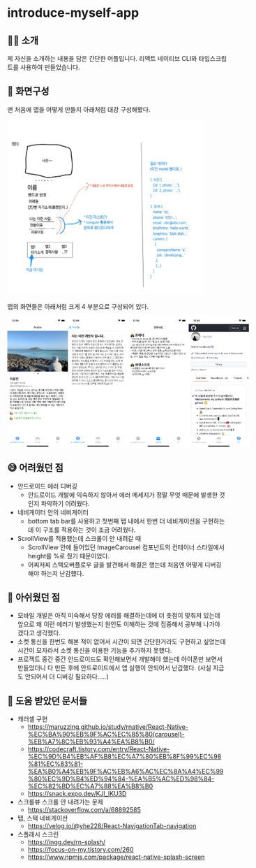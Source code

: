 # introduce-myself-app

## 🙆‍♀️ 소개

제 자신을 소개하는 내용을 담은 간단한 어플입니다. 리액트 네이티브 CLI와 타입스크립트를 사용하여 만들었습니다.

## 📄 화면구성

맨 처음에 앱을 어떻게 만들지 아래처럼 대강 구성해봤다.

<img src="https://github.com/lyj-ooz/my-screenshots/blob/master/plan.jpg" width="450" height="400"/>

앱의 화면들은 아래처럼 크게 4 부분으로 구성되어 있다.

<div style='display: flex'>
<img src="https://github.com/lyj-ooz/my-screenshots/blob/master/1e.png" width="150" height="300"/>
<img src="https://github.com/lyj-ooz/my-screenshots/blob/master/1-1.png" width="150" height="300"/>
<img src="https://github.com/lyj-ooz/my-screenshots/blob/master/2.png" width="150" height="300"/>
<img src="https://github.com/lyj-ooz/my-screenshots/blob/master/3.png" width="150" height="300"/>
</div>

## 😅 어려웠던 점

- 안드로이드 에러 디버깅
  - 안드로이드 개발에 익숙하지 않아서 에러 메세지가 정말 무엇 때문에 발생한 것인지 파악하기 어려웠다.
- 네비게이터 안의 네비게이터
  - bottom tab bar를 사용하고 첫번째 탭 내에서 한번 더 네비게이션을 구현하는데 이 구조를 적용하는 것이 조금 어려웠다.
- ScrollView를 적용했는데 스크롤이 안 내려갈 때
  - ScrollView 안에 들어있던 ImageCarousel 컴포넌트의 컨테이너 스타일에서 height를 %로 줬기 때문이었다.
  - 어찌저찌 스택오버플로우 글을 발견해서 해결은 했는데 처음엔 어떻게 디버깅 해야 하는지 난감했다.

## 🤔 아쉬웠던 점

- 모바일 개발은 아직 미숙해서 당장 에러를 해결하는데에 더 촛점이 맞춰져 있는데 앞으로 왜 이런 에러가 발생했는지 원인도 이해하는 것에 집중해서 공부해 나가야 겠다고 생각했다.
- 소켓 통신을 한번도 해본 적이 없어서 시간이 되면 간단한거라도 구현하고 싶었는데 시간이 모자라서 소켓 통신을 이용한 기능을 추가하지 못했다.
- 프로젝트 중간 중간 안드로이드도 확인해보면서 개발해야 했는데 아이폰만 보면서 만들었더니 다 만든 후에 안드로이드에서 앱 실행이 안되어서 난감했다. (사실 지금도 안되어서 더 디버깅 필요하다.....)

## 🤝 도움 받았던 문서들

- 캐러셀 구현
  - https://maruzzing.github.io/study/rnative/React-Native-%EC%BA%90%EB%9F%AC%EC%85%80(carousel)-%EB%A7%8C%EB%93%A4%EA%B8%B0/
  - https://codecraft.tistory.com/entry/React-Native-%EC%9D%B4%EB%AF%B8%EC%A7%80%EB%8F%99%EC%98%81%EC%83%81-%EA%B0%A4%EB%9F%AC%EB%A6%AC%EC%8A%A4%EC%99%80%EC%9D%B4%ED%94%84-%EA%B5%AC%ED%98%84-%EC%82%BD%EC%A7%88%EA%B8%B0
  - https://snack.expo.dev/KJl_IKU3D
- 스크롤뷰 스크롤 안 내려가는 문제
  - https://stackoverflow.com/a/68892585
- 탭, 스택 네비게이션
  - https://velog.io/@yhe228/React-NavigationTab-navigation
- 스플래시 스크린
  - https://ingg.dev/rn-splash/
  - https://focus-on-my.tistory.com/260
  - https://www.npmjs.com/package/react-native-splash-screen
